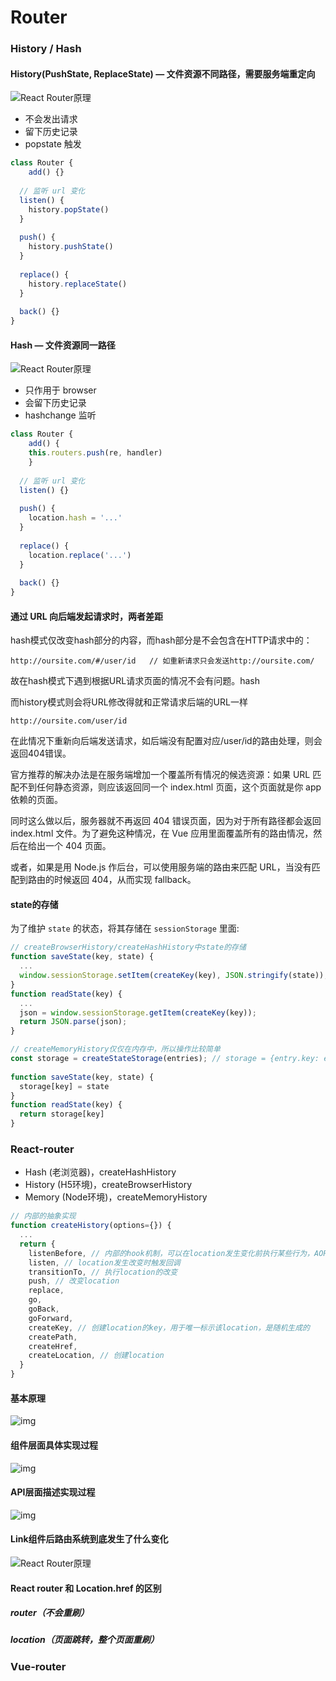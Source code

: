 # Router

### History / Hash

#### History(PushState, ReplaceState) — 文件资源不同路径，需要服务端重定向

![React Router原理](https://img1.3s78.com/codercto/b8dc33a5908ced0d96427cb625871b79)

* 不会发出请求
* 留下历史记录
* popstate 触发

```js
class Router {
	add() {}
  
  // 监听 url 变化
  listen() {
    history.popState()
  }
  
  push() {
    history.pushState()
  }
  
  replace() {
    history.replaceState()
  }
  
  back() {}
}
```



#### Hash — 文件资源同一路径

![React Router原理](https://img1.3s78.com/codercto/fe70d7d6c0f5b3b4892a9e993ed1c9fa)

* 只作用于 browser
* 会留下历史记录
* hashchange 监听

```js
class Router {
	add() {
    this.routers.push(re, handler)
	}
  
  // 监听 url 变化
  listen() {}
  
  push() {
    location.hash = '...'
  }
  
  replace() {
    location.replace('...')
  }
  
  back() {}
}
```



#### 通过 URL 向后端发起请求时，两者差距

hash模式仅改变hash部分的内容，而hash部分是不会包含在HTTP请求中的：

```text
http://oursite.com/#/user/id   // 如重新请求只会发送http://oursite.com/
```

故在hash模式下遇到根据URL请求页面的情况不会有问题。hash 

而history模式则会将URL修改得就和正常请求后端的URL一样

```text
http://oursite.com/user/id
```



在此情况下重新向后端发送请求，如后端没有配置对应/user/id的路由处理，则会返回404错误。

官方推荐的解决办法是在服务端增加一个覆盖所有情况的候选资源：如果 URL 匹配不到任何静态资源，则应该返回同一个 index.html 页面，这个页面就是你 app 依赖的页面。

同时这么做以后，服务器就不再返回 404 错误页面，因为对于所有路径都会返回 index.html 文件。为了避免这种情况，在 Vue 应用里面覆盖所有的路由情况，然后在给出一个 404 页面。

或者，如果是用 Node.js 作后台，可以使用服务端的路由来匹配 URL，当没有匹配到路由的时候返回 404，从而实现 fallback。



#### state的存储

为了维护 `state` 的状态，将其存储在 `sessionStorage` 里面:

```js
// createBrowserHistory/createHashHistory中state的存储
function saveState(key, state) {
  ...
  window.sessionStorage.setItem(createKey(key), JSON.stringify(state));
}
function readState(key) {
  ...
  json = window.sessionStorage.getItem(createKey(key));
  return JSON.parse(json);
}

// createMemoryHistory仅仅在内存中，所以操作比较简单
const storage = createStateStorage(entries); // storage = {entry.key: entry.state}
 
function saveState(key, state) {
  storage[key] = state
}
function readState(key) {
  return storage[key]
}
```



### React-router

* Hash (老浏览器)，createHashHistory
* History (H5环境)，createBrowserHistory
* Memory (Node环境)，createMemoryHistory

```js
// 内部的抽象实现
function createHistory(options={}) {
  ...
  return {
    listenBefore, // 内部的hook机制，可以在location发生变化前执行某些行为，AOP的实现
    listen, // location发生改变时触发回调
    transitionTo, // 执行location的改变
    push, // 改变location
    replace,
    go,
    goBack,
    goForward,
    createKey, // 创建location的key，用于唯一标示该location，是随机生成的
    createPath,
    createHref,
    createLocation, // 创建location
  }
}
```

#### 基本原理

![img](http://zhenhua-lee.github.io/img/react-router/base.png)

#### 组件层面具体实现过程

![img](http://zhenhua-lee.github.io/img/react-router/upper.png)

#### API层面描述实现过程

![img](http://zhenhua-lee.github.io/img/react-router/internal.png)

#### Link组件后路由系统到底发生了什么变化

![React Router原理](https://img1.3s78.com/codercto/ccaa1a4f39902a4ca55d81554eb3c192)

#### React router 和 Location.href 的区别

##### router（不会重刷）

##### location（页面跳转，整个页面重刷）



### Vue-router